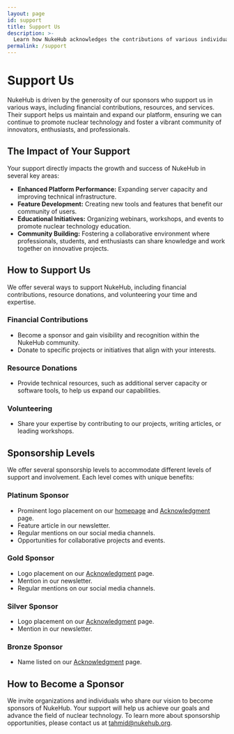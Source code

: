 ```yaml
---
layout: page
id: support
title: Support Us
description: >-
  Learn how NukeHub acknowledges the contributions of various individuals and organizations.
permalink: /support
---
```


# Support Us

NukeHub is driven by the generosity of our sponsors who support us in various ways, including financial contributions, resources, and services. Their support helps us maintain and expand our platform, ensuring we can continue to promote nuclear technology and foster a vibrant community of innovators, enthusiasts, and professionals.

## The Impact of Your Support

Your support directly impacts the growth and success of NukeHub in several key areas:

- **Enhanced Platform Performance:** Expanding server capacity and improving technical infrastructure.
- **Feature Development:** Creating new tools and features that benefit our community of users.
- **Educational Initiatives:** Organizing webinars, workshops, and events to promote nuclear technology education.
- **Community Building:** Fostering a collaborative environment where professionals, students, and enthusiasts can share knowledge and work together on innovative projects.

## How to Support Us

We offer several ways to support NukeHub, including financial contributions, resource donations, and volunteering your time and expertise.

### Financial Contributions

- Become a sponsor and gain visibility and recognition within the NukeHub community.
- Donate to specific projects or initiatives that align with your interests.

### Resource Donations

- Provide technical resources, such as additional server capacity or software tools, to help us expand our capabilities.

### Volunteering

- Share your expertise by contributing to our projects, writing articles, or leading workshops.

## Sponsorship Levels

We offer several sponsorship levels to accommodate different levels of support and involvement. Each level comes with unique benefits:

### Platinum Sponsor

- Prominent logo placement on our [homepage](/) and [Acknowledgment](/acknowledgment) page.
- Feature article in our newsletter.
- Regular mentions on our social media channels.
- Opportunities for collaborative projects and events.

### Gold Sponsor

- Logo placement on our [Acknowledgment](/acknowledgment) page.
- Mention in our newsletter.
- Regular mentions on our social media channels.

### Silver Sponsor

- Logo placement on our [Acknowledgment](/acknowledgment) page.
- Mention in our newsletter.

### Bronze Sponsor

- Name listed on our [Acknowledgment](/acknowledgment) page.

## How to Become a Sponsor

We invite organizations and individuals who share our vision to become sponsors of NukeHub. Your support will help us achieve our goals and advance the field of nuclear technology. To learn more about sponsorship opportunities, please contact us at [tahmid@nukehub.org](mailto:tahmid@nukehub.org).
